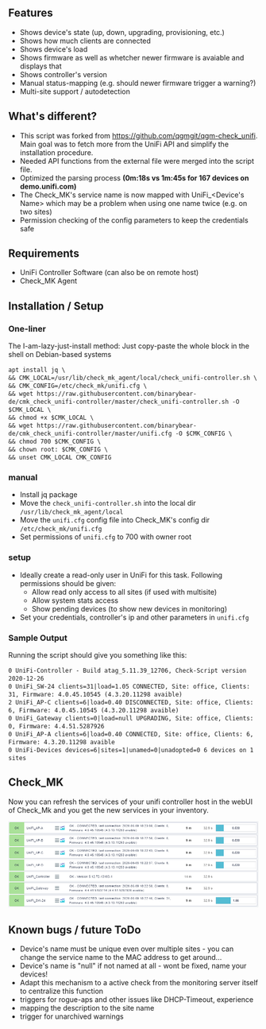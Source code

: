 ## Features
* Shows device's state (up, down, upgrading, provisioning, etc.)
* Shows how much clients are connected
* Shows device's load
* Shows firmware as well as whetcher newer firmware is avaiable and displays that
* Shows controller's version
* Manual status-mapping (e.g. should newer firmware trigger a warning?)
* Multi-site support / autodetection


## What's different?
* This script was forked from https://github.com/qgmgit/qgm-check_unifi. Main goal was to fetch more from the UniFi API and simplify the installation procedure.
* Needed API functions from the external file were merged into the script file.
* Optimized the parsing process **(0m:18s vs 1m:45s for 167 devices on demo.unifi.com)**
* The Check_MK's service name is now mapped with UniFi_<Device's Name> which may be a problem when using one name twice (e.g. on two sites)
* Permission checking of the config parameters to keep the credentials safe

## Requirements 
* UniFi Controller Software (can also be on remote host)
* Check_MK Agent

## Installation / Setup

### One-liner
The I-am-lazy-just-install method: Just copy-paste the whole block in the shell on Debian-based systems
```
apt install jq \
&& CMK_LOCAL=/usr/lib/check_mk_agent/local/check_unifi-controller.sh \
&& CMK_CONFIG=/etc/check_mk/unifi.cfg \
&& wget https://raw.githubusercontent.com/binarybear-de/cmk_check_unifi-controller/master/check_unifi-controller.sh -O $CMK_LOCAL \
&& chmod +x $CMK_LOCAL \
&& wget https://raw.githubusercontent.com/binarybear-de/cmk_check_unifi-controller/master/unifi.cfg -O $CMK_CONFIG \
&& chmod 700 $CMK_CONFIG \
&& chown root: $CMK_CONFIG \
&& unset CMK_LOCAL CMK_CONFIG
```

### manual
* Install jq package
* Move the ```check_unifi-controller.sh``` into the local dir ```/usr/lib/check_mk_agent/local``` 
* Move the ```unifi.cfg``` config file into Check_MK's config dir ```/etc/check_mk/unifi.cfg```
* Set permissions of ```unifi.cfg``` to 700 with owner root

### setup
* Ideally create a read-only user in UniFi for this task. Following permissions should be given:
  * Allow read only access to all sites (if used with multisite)
  * Allow system stats access
  * Show pending devices (to show new devices in monitoring)
* Set your credentials, controller's ip and other parameters in ```unifi.cfg```

### Sample Output

Running the script should give you something like this:
```
0 UniFi-Controller - Build atag_5.11.39_12706, Check-Script version 2020-12-26
0 UniFi_SW-24 clients=31|load=1.05 CONNECTED, Site: office, Clients: 31, Firmware: 4.0.45.10545 (4.3.20.11298 avaible)
2 UniFi_AP-C clients=6|load=0.40 DISCONNECTED, Site: office, Clients: 6, Firmware: 4.0.45.10545 (4.3.20.11298 avaible)
0 UniFi_Gateway clients=0|load=null UPGRADING, Site: office, Clients: 0, Firmware: 4.4.51.5287926
0 UniFi_AP-A clients=6|load=0.40 CONNECTED, Site: office, Clients: 6, Firmware: 4.3.20.11298 avaible
0 UniFi-Devices devices=6|sites=1|unamed=0|unadopted=0 6 devices on 1 sites
```

## Check_MK

Now you can refresh the services of your unifi controller host in the webUI of Check_Mk and you get the new services in your inventory.

![Screenshot of check_mk](https://github.com/binarybear-de/cmk_check_unifi-controller/blob/master/example1.png)

## Known bugs / future ToDo

* Device's name must be unique even over multiple sites - you can change the service name to the MAC address to get around...
* Device's name is "null" if not named at all - wont be fixed, name your devices!
* Adapt this mechanism to a active check from the monitoring server itself to centralize this function
* triggers for rogue-aps and other issues like DHCP-Timeout, experience
* mapping the description to the site name
* trigger for unarchived warnings

